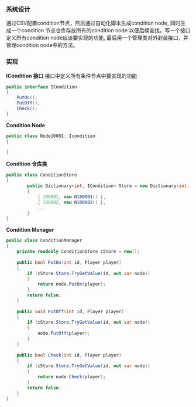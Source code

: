 ### 系统设计

通过CSV配置condition节点，然后通过自动化脚本生成condition node, 同时生成一个condition 节点仓库存放所有的condition node 以便后续查找。写一个接口定义所有condition node应该要实现的功能, 最后用一个管理类对外封装接口，并管理condition node中的方法。

### 实现

**ICondition 接口**
接口中定义所有条件节点中要实现的功能
```c#
public interface ICondition
{
	PutOn();
	PutOff();
	Check();
}
```

**Condition Node** 
```c#
public class Node10001: Icondition
{

}
```

**Condition 仓库类**
```c#
public class ConditionStore
{
		public Dictionary<int, ICondition> Store = new Dictionary<int, ICondition>() 
		{
			{ 100001, new N100001() },
			{ 100002, new N100002() },
			...
		}
}
```

**Condition Manager**
```c#
public class ConditionManager  
{  
    private readonly ConditionStore cStore = new();  
  
    public bool PutOn(int id, Player player)  
    {        
	    if (cStore.Store.TryGetValue(id, out var node))  
        {            
	        return node.PutOn(player);  
        }  
        return false;  
    }  
    
    public void PutOff(int id, Player player)  
    {        
	    if (cStore.Store.TryGetValue(id, out var node))  
        {            
	        node.PutOff(player);  
        }    
    }  
    
    public bool Check(int id, Player player)  
    {        
	    if (cStore.Store.TryGetValue(id, out var node))  
        {            
	        return node.Check(player);  
        }  
        return false;  
    }
}
```